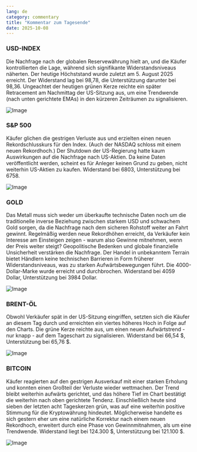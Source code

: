 ```yaml
---
lang: de
category: commentary
title: "Kommentar zum Tagesende"
date: 2025-10-08
---
```


### USD-INDEX

Die Nachfrage nach der globalen Reservewährung hielt an, und die Käufer kontrollierten die Lage, während sich signifikante Widerstandsniveaus näherten. Der heutige Höchststand wurde zuletzt am 5. August 2025 erreicht. Der Widerstand lag bei 98,78, die Unterstützung darunter bei 98,36. Ungeachtet der heutigen grünen Kerze reichte ein später Retracement am Nachmittag der US-Sitzung aus, um eine Trendwende (nach unten gerichtete EMAs) in den kürzeren Zeiträumen zu signalisieren.

![Image](https://markleighedu.github.io/img/Oct-2025/08-Oct-2025/usdindex.jpg)

### S&P 500

Käufer glichen die gestrigen Verluste aus und erzielten einen neuen Rekordschlusskurs für den Index. (Auch der NASDAQ schloss mit einem neuen Rekordhoch.) Der Shutdown der US-Regierung hatte kaum Auswirkungen auf die Nachfrage nach US-Aktien. Da keine Daten veröffentlicht werden, scheint es für Anleger keinen Grund zu geben, nicht weiterhin US-Aktien zu kaufen. Widerstand bei 6803, Unterstützung bei 6758.

![Image](https://markleighedu.github.io/img/Oct-2025/08-Oct-2025/sp500.jpg)

### GOLD

Das Metall muss sich weder um überkaufte technische Daten noch um die traditionelle inverse Beziehung zwischen starkem USD und schwachem Gold sorgen, da die Nachfrage nach dem sicheren Rohstoff weiter an Fahrt gewinnt. Regelmäßig werden neue Rekordhöhen erreicht, da Verkäufer kein Interesse am Einsteigen zeigen - warum also Gewinne mitnehmen, wenn der Preis weiter steigt? Geopolitische Bedenken und globale finanzielle Unsicherheit verstärken die Nachfrage. Der Handel in unbekanntem Terrain bietet Händlern keine technischen Barrieren in Form früherer Widerstandsniveaus, was zu starken Aufwärtsbewegungen führt. Die 4000-Dollar-Marke wurde erreicht und durchbrochen. Widerstand bei 4059 Dollar, Unterstützung bei 3984 Dollar.

![Image](https://markleighedu.github.io/img/Oct-2025/08-Oct-2025/gold.jpg)

### BRENT-ÖL

Obwohl Verkäufer spät in der US-Sitzung eingriffen, setzten sich die Käufer an diesem Tag durch und erreichten ein viertes höheres Hoch in Folge auf den Charts. Die grüne Kerze reichte aus, um einen neuen Aufwärtstrend - nur knapp - auf dem Tageschart zu signalisieren. Widerstand bei 66,54 $, Unterstützung bei 65,76 $.

![Image](https://markleighedu.github.io/img/Oct-2025/08-Oct-2025/brentoil.jpg)

### BITCOIN

Käufer reagierten auf den gestrigen Ausverkauf mit einer starken Erholung und konnten einen Großteil der Verluste wieder wettmachen. Der Trend bleibt weiterhin aufwärts gerichtet, und das höhere Tief im Chart bestätigt die weiterhin nach oben gerichtete Tendenz. Einschließlich heute sind sieben der letzten acht Tageskerzen grün, was auf eine weiterhin positive Stimmung für die Kryptowährung hindeutet. Möglicherweise handelte es sich gestern eher um eine natürliche Korrektur nach einem neuen Rekordhoch, erweitert durch eine Phase von Gewinnmitnahmen, als um eine Trendwende. Widerstand liegt bei 124.300 $, Unterstützung bei 121.100 $.

![Image](https://markleighedu.github.io/img/Oct-2025/08-Oct-2025/bitcoin.jpg)

